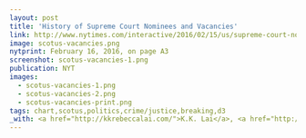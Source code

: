 ```yaml
---
layout: post
title: 'History of Supreme Court Nominees and Vacancies'
link: http://www.nytimes.com/interactive/2016/02/15/us/supreme-court-nominations-election-year-scalia.html
image: scotus-vacancies.png
nytprint: February 16, 2016, on page A3
screenshot: scotus-vacancies-1.png
publication: NYT
images:
  - scotus-vacancies-1.png
  - scotus-vacancies-2.png
  - scotus-vacancies-print.png
tags: chart,scotus,politics,crime/justice,breaking,d3
_with: <a href="http://kkrebeccalai.com/">K.K. Lai</a>, <a href="http://joshmkeller.com/">Josh Keller</a> & <a href="https://twitter.com/karenyourish">Karen Yourish</a>
---
```

